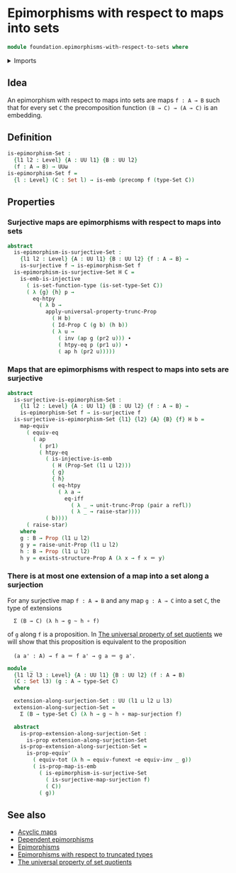 # Epimorphisms with respect to maps into sets

```agda
module foundation.epimorphisms-with-respect-to-sets where
```

<details><summary>Imports</summary>

```agda
open import foundation.action-on-identifications-functions
open import foundation.dependent-pair-types
open import foundation.existential-quantification
open import foundation.function-extensionality
open import foundation.identity-types
open import foundation.propositional-extensionality
open import foundation.propositional-truncations
open import foundation.sets
open import foundation.surjective-maps
open import foundation.unit-type
open import foundation.universe-levels

open import foundation-core.embeddings
open import foundation-core.equivalences
open import foundation-core.function-types
open import foundation-core.functoriality-dependent-pair-types
open import foundation-core.homotopies
open import foundation-core.injective-maps
open import foundation-core.precomposition-functions
open import foundation-core.propositional-maps
open import foundation-core.propositions
open import foundation-core.univalence
```

</details>

## Idea

An epimorphism with respect to maps into sets are maps `f : A → B` such that for
every set `C` the precomposition function `(B → C) → (A → C)` is an embedding.

## Definition

```agda
is-epimorphism-Set :
  {l1 l2 : Level} {A : UU l1} {B : UU l2}
  (f : A → B) → UUω
is-epimorphism-Set f =
  {l : Level} (C : Set l) → is-emb (precomp f (type-Set C))
```

## Properties

### Surjective maps are epimorphisms with respect to maps into sets

```agda
abstract
  is-epimorphism-is-surjective-Set :
    {l1 l2 : Level} {A : UU l1} {B : UU l2} {f : A → B} →
    is-surjective f → is-epimorphism-Set f
  is-epimorphism-is-surjective-Set H C =
    is-emb-is-injective
      ( is-set-function-type (is-set-type-Set C))
      ( λ {g} {h} p →
        eq-htpy
          ( λ b →
            apply-universal-property-trunc-Prop
              ( H b)
              ( Id-Prop C (g b) (h b))
              ( λ u →
                ( inv (ap g (pr2 u))) ∙
                ( htpy-eq p (pr1 u)) ∙
                ( ap h (pr2 u)))))
```

### Maps that are epimorphisms with respect to maps into sets are surjective

```agda
abstract
  is-surjective-is-epimorphism-Set :
    {l1 l2 : Level} {A : UU l1} {B : UU l2} {f : A → B} →
    is-epimorphism-Set f → is-surjective f
  is-surjective-is-epimorphism-Set {l1} {l2} {A} {B} {f} H b =
    map-equiv
      ( equiv-eq
        ( ap
          ( pr1)
          ( htpy-eq
            ( is-injective-is-emb
              ( H (Prop-Set (l1 ⊔ l2)))
              { g}
              { h}
              ( eq-htpy
                ( λ a →
                  eq-iff
                    ( λ _ → unit-trunc-Prop (pair a refl))
                    ( λ _ → raise-star))))
            ( b))))
      ( raise-star)
    where
    g : B → Prop (l1 ⊔ l2)
    g y = raise-unit-Prop (l1 ⊔ l2)
    h : B → Prop (l1 ⊔ l2)
    h y = exists-structure-Prop A (λ x → f x ＝ y)
```

### There is at most one extension of a map into a set along a surjection

For any surjective map `f : A ↠ B` and any map `g : A → C` into a set `C`, the
type of extensions

```text
  Σ (B → C) (λ h → g ~ h ∘ f)
```

of `g` along `f` is a proposition. In
[The universal property of set quotients](foundation.universal-property-set-quotients.md)
we will show that this proposition is equivalent to the proposition

```text
  (a a' : A) → f a ＝ f a' → g a ＝ g a'.
```

```agda
module _
  {l1 l2 l3 : Level} {A : UU l1} {B : UU l2} (f : A ↠ B)
  (C : Set l3) (g : A → type-Set C)
  where

  extension-along-surjection-Set : UU (l1 ⊔ l2 ⊔ l3)
  extension-along-surjection-Set =
    Σ (B → type-Set C) (λ h → g ~ h ∘ map-surjection f)

  abstract
    is-prop-extension-along-surjection-Set :
      is-prop extension-along-surjection-Set
    is-prop-extension-along-surjection-Set =
      is-prop-equiv'
        ( equiv-tot (λ h → equiv-funext ∘e equiv-inv _ g))
        ( is-prop-map-is-emb
          ( is-epimorphism-is-surjective-Set
            ( is-surjective-map-surjection f)
            ( C))
          ( g))
```

## See also

- [Acyclic maps](synthetic-homotopy-theory.acyclic-maps.md)
- [Dependent epimorphisms](foundation.dependent-epimorphisms.md)
- [Epimorphisms](foundation.epimorphisms.md)
- [Epimorphisms with respect to truncated types](foundation.epimorphisms-with-respect-to-truncated-types.md)
- [The universal property of set quotients](foundation.universal-property-set-quotients.md)
